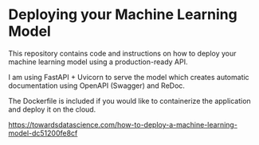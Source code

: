 # Deploying your Machine Learning Model   

This repository contains code and instructions on how to deploy your
machine learning model using a production-ready API.

I am using FastAPI + Uvicorn to serve the model which creates automatic
documentation using OpenAPI (Swagger) and ReDoc.

The Dockerfile is included if you would like to containerize the application
and deploy it on the cloud. 



https://towardsdatascience.com/how-to-deploy-a-machine-learning-model-dc51200fe8cf
